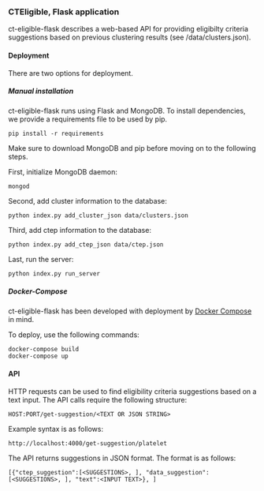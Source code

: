### CTEligible, Flask application

ct-eligible-flask describes a web-based API for providing eligibilty criteria suggestions based on previous clustering results (see /data/clusters.json).

#### Deployment

There are two options for deployment.

##### Manual installation

ct-eligible-flask runs using Flask and MongoDB. To install dependencies, we provide a requirements file to be used by pip.

```
pip install -r requirements
```

Make sure to download MongoDB and pip before moving on to the following steps.

First, initialize MongoDB daemon:

```
mongod
```

Second, add cluster information to the database:

```
python index.py add_cluster_json data/clusters.json
```

Third, add ctep information to the database:

```
python index.py add_ctep_json data/ctep.json
```


Last, run the server:

```
python index.py run_server
```

##### Docker-Compose

ct-eligible-flask has been developed with deployment by [Docker Compose](https://docs.docker.com/compose/) in mind.

To deploy, use the following commands:

```
docker-compose build
docker-compose up
```

#### API

HTTP requests can be used to find eligibility criteria suggestions based on a text input.  The API calls require the following structure:

```
HOST:PORT/get-suggestion/<TEXT OR JSON STRING>
```

Example syntax is as follows:

```
http://localhost:4000/get-suggestion/platelet
```

The API returns suggestions in JSON format.  The format is as follows:

```
[{"ctep_suggestion":[<SUGGESTIONS>, ], "data_suggestion":[<SUGGESTIONS>, ], "text":<INPUT TEXT>}, ]
```
